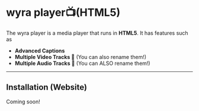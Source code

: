 # wyra player📺(HTML5)

The wyra player is a media player that runs in **HTML5**.
It has features such as
- **Advanced Captions**
- **Multiple Video Tracks 📼** (You can also rename them!)
- **Multiple Audio Tracks 🎵** (You can ALSO rename them!)
---
## Installation  (Website)
Coming soon!
